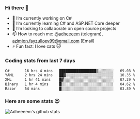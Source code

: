 ### Hi there 👋

<!--
**adheeeem/adheeeem** is a ✨ _special_ ✨ repository because its `README.md` (this file) appears on your GitHub profile.

Here are some ideas to get you started:
-->
- 🔭 I’m currently working on C#
- 🌱 I’m currently learning C# and ASP.NET Core deeper
- 👯 I’m looking to collaborate on open source projects
- 📫 How to reach me: [@adheeeem](https://t.me/adheeeem) (telegram), azimjon.fayzulloev99@gmail.com (Email)
- ⚡ Fun fact: I love cats :cat:


### Coding stats from last 7 days
<!--START_SECTION:waka-->

```txt
C#       16 hrs 4 mins   █████████████████▒░░░░░░░   69.08 %
YAML     2 hrs 24 mins   ██▓░░░░░░░░░░░░░░░░░░░░░░   10.35 %
XML      1 hr 41 mins    █▓░░░░░░░░░░░░░░░░░░░░░░░   07.29 %
Binary   1 hr 4 mins     █░░░░░░░░░░░░░░░░░░░░░░░░   04.62 %
Razor    54 mins         █░░░░░░░░░░░░░░░░░░░░░░░░   03.89 %
```

<!--END_SECTION:waka-->

### Here are some stats :wink:
![Adheeeem's github stats](https://github-readme-stats.vercel.app/api?username=adheeeem&show_icons=true&theme=radical)
